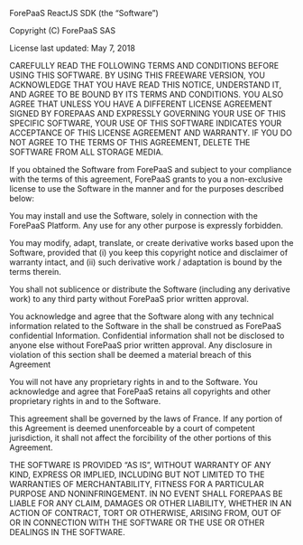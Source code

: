 ForePaaS ReactJS SDK (the “Software”)

Copyright (C) ForePaaS SAS

License last updated: May 7, 2018

CAREFULLY READ THE FOLLOWING TERMS AND CONDITIONS BEFORE USING THIS SOFTWARE. BY USING THIS FREEWARE VERSION, YOU ACKNOWLEDGE THAT YOU HAVE READ THIS NOTICE, UNDERSTAND IT, AND AGREE TO BE BOUND BY ITS TERMS AND CONDITIONS. YOU ALSO AGREE THAT UNLESS YOU HAVE A DIFFERENT LICENSE AGREEMENT SIGNED BY FOREPAAS AND EXPRESSLY GOVERNING YOUR USE OF THIS SPECIFIC SOFTWARE, YOUR USE OF THIS SOFTWARE INDICATES YOUR ACCEPTANCE OF THIS LICENSE AGREEMENT AND WARRANTY. IF YOU DO NOT AGREE TO THE TERMS OF THIS AGREEMENT, DELETE THE SOFTWARE FROM ALL STORAGE MEDIA.

If you obtained the Software from ForePaaS and subject to your compliance with the terms of this agreement, ForePaaS grants to you a non-exclusive license to use the Software in the manner and for the purposes described below:

You may install and use the Software, solely in connection with the ForePaaS Platform. Any use for any other purpose is expressly forbidden.

You may modify, adapt, translate, or create derivative works based upon the Software, provided that (i) you keep this copyright notice and disclaimer of warranty intact, and (ii) such derivative work / adaptation is bound by the terms therein.

You shall not sublicence or distribute the Software (including any derivative work) to any third party without ForePaaS prior written approval.

You acknowledge and agree that the Software along with any technical information related to the Software in the shall be construed as ForePaaS confidential Information. Confidential information shall not be disclosed to anyone else without ForePaaS prior written approval. Any disclosure in violation of this section shall be deemed a material breach of this Agreement

You will not have any proprietary rights in and to the Software. You acknowledge and agree that ForePaaS retains all copyrights and other proprietary rights in and to the Software.

This agreement shall be governed by the laws of France. If any portion of this Agreement is deemed unenforceable by a court of competent jurisdiction, it shall not affect the forcibility of the other portions of this Agreement.

THE SOFTWARE IS PROVIDED “AS IS”, WITHOUT WARRANTY OF ANY KIND, EXPRESS OR IMPLIED, INCLUDING BUT NOT LIMITED TO THE WARRANTIES OF MERCHANTABILITY, FITNESS FOR A PARTICULAR PURPOSE AND NONINFRINGEMENT. IN NO EVENT SHALL FOREPAAS BE LIABLE FOR ANY CLAIM, DAMAGES OR OTHER LIABILITY, WHETHER IN AN ACTION OF CONTRACT, TORT OR OTHERWISE, ARISING FROM, OUT OF OR IN CONNECTION WITH THE SOFTWARE OR THE USE OR OTHER DEALINGS IN THE SOFTWARE.
